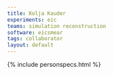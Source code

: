 ```yaml
---
title: Kolja Kauder
experiments: eic
teams: simulation reconstruction
software: eicsmear
tags: collaborator
layout: default
---
```


{% include personspecs.html %}
